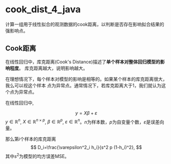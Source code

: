 # cook_dist_4_java

计算一组用于线性拟合的观测数据的cook距离，以判断是否存在影响拟合结果的强影响点。

## Cook距离
在线性回归中，库克距离(Cook's Distance)描述了**单个样本对整体回归模型的影响程度**。
库克距离越大，说明影响越大。

在理想情况下，每个样本对模型的影响是相等的。如果某个样本的库克距离很大，我么可以视这个样本
点为异常点。通常情况下，若库克距离大于1，我们就认为这个点为异常点。

在线性回归中,

$$
y=X\beta+\varepsilon
$$
$y\in\mathbb{R}^n$, $X\in\mathbb{R}^{n \times p}$, $\beta \in \mathbb{R}^p$, $\varepsilon \in \mathbb{R}^n$。$n$为样本数，$p$为自变量个数，$\varepsilon$是误差向量。

那么第$i$个样本的库克距离
$$
D_i=\frac{\varepsilon^2_i h_i}{s^2 p (1-h_i)^2},
$$
其中$s^2$为模型的均方误差MSE。


